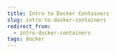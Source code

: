 ```yaml
---
title: Intro to Docker Containers
slug: intro-to-docker-containers
redirect_from:
  - intro-docker-containers
tags: docker
---
```

